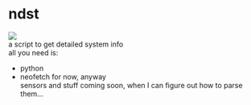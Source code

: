 # ndst
<img src="https://github.com/twodotcs/nstat/raw/master/ndst.png"></br>
a script to get detailed system info  
all you need is:  
- python
- neofetch
for now, anyway  
sensors and stuff coming soon, when I can figure out how to parse them...  
